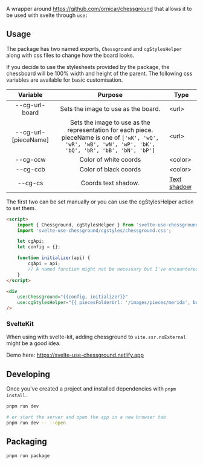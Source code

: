 A wrapper around https://github.com/ornicar/chessground that allows it to be used with svelte through `use:`

## Usage

The package has two named exports, `Chessground` and `cgStylesHelper` along with css files to change how the board looks.

If you decide to use the stylesheets provided by the package, the chessboard will be 100% width and height of the parent. The following css variables are available for basic customisation.

|        Variable        |                                                                          Purpose                                                                           | Type                                                                        |
| :--------------------: | :--------------------------------------------------------------------------------------------------------------------------------------------------------: | --------------------------------------------------------------------------- |
|     --cg-url-board     |                                                            Sets the image to use as the board.                                                             | \<url>                                                                      |
| --cg-url-\[pieceName\] | Sets the image to use as the representation for each piece. pieceName is one of `['wK', 'wQ', 'wR', 'wB', 'wN', 'wP', 'bK', 'bQ', 'bR', 'bB', 'bN', 'bP']` | \<url>                                                                      |
|        --cg-ccw        |                                                                   Color of white coords                                                                    | \<color>                                                                    |
|        --cg-ccb        |                                                                   Color of black coords                                                                    | \<color>                                                                    |
|        --cg-cs         |                                                                    Coords text shadow.                                                                     | [Text shadow](https://developer.mozilla.org/en-US/docs/Web/CSS/text-shadow) |

The first two can be set manually or you can use the cgStylesHelper action to set them.

```html
<script>
	import { Chessground, cgStylesHelper } from 'svelte-use-chessground';
	import 'svelte-use-chessground/cgstyles/chessground.css';

	let cgApi;
	let config = {};

	function initializer(api) {
		cgApi = api;
		// A named function might not be necessary but I've encountered infinite loops while using an inline initializer function.
	}
</script>

<div
	use:Chessground="{{config, initializer}}"
	use:cgStylesHelper="{{ piecesFolderUrl: '/images/pieces/merida', boardUrl: '/images/board/blue.svg' }}"
/>
```

### SvelteKit

When using with svelte-kit, adding chessground to `vite.ssr.noExternal` might be a good idea.

Demo here: https://svelte-use-chessground.netlify.app

## Developing

Once you've created a project and installed dependencies with `pnpm install`.

```bash
pnpm run dev

# or start the server and open the app in a new browser tab
pnpm run dev -- --open
```

## Packaging

```bash
pnpm run package
```
